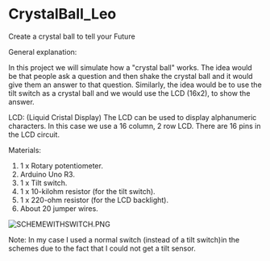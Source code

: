 # CrystalBall_Leo
Create a crystal ball to tell your Future

General explanation:

In this project we will simulate how a "crystal ball" works. The idea would be that people ask a question and then shake the crystal ball and it would give them an answer to that question. Similarly, the idea would be to use the tilt switch as a crystal ball and we would use the LCD (16x2), to show the answer.

LCD: (Liquid Cristal Display) 
The LCD can be used to display alphanumeric characters. In this case we use a 16 column, 2 row LCD. There are 16 pins in the LCD circuit.

Materials:
1.	1 x Rotary potentiometer.
2.	Arduino Uno R3.
3.	1 x Tilt switch.
4.	1 x 10-kilohm resistor (for the tilt switch).
5.	1 x 220-ohm resistor (for the LCD backlight).
6.	About 20 jumper wires.

![SCHEMEWITHSWITCH.PNG](https://github.com/roboticsuic/CrystalBall_Leo/tree/master/Schemes)


Note: In my case I used a normal switch (instead of a tilt switch)in the schemes due to the fact that I could not get a tilt sensor.
